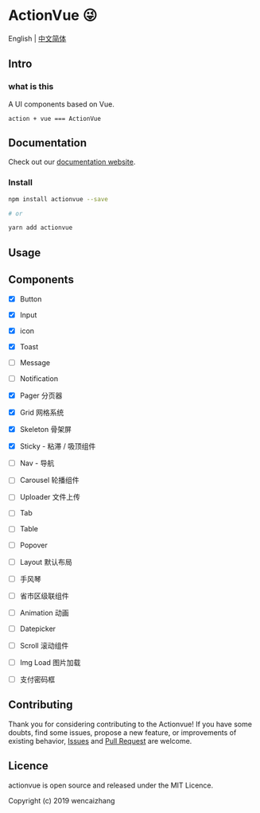 # ActionVue :stuck_out_tongue_winking_eye:

English | [中文简体](./README.md)

## Intro

### what is this

A UI components based on Vue.

```
action + vue === ActionVue
```

## Documentation

Check out our [documentation website](https://wencaizhang.github.io/actionvue/).


### Install
```bash
npm install actionvue --save

# or

yarn add actionvue
```


## Usage


## Components

+ [x] Button
+ [x] Input
+ [x] icon
+ [x] Toast
+ [ ] Message
+ [ ] Notification
+ [x] Pager 分页器
+ [x] Grid 网格系统
+ [x] Skeleton 骨架屏
+ [x] Sticky - 粘滞 / 吸顶组件
+ [ ] Nav - 导航
+ [ ] Carousel 轮播组件
+ [ ] Uploader 文件上传
+ [ ] Tab
+ [ ] Table
+ [ ] Popover
+ [ ] Layout 默认布局
+ [ ] 手风琴
+ [ ] 省市区级联组件
+ [ ] Animation 动画
+ [ ] Datepicker
+ [ ] Scroll 滚动组件
+ [ ] Img Load 图片加载
+ [ ] 支付密码框


## Contributing

Thank you for considering contributing to the Actionvue! If you have some doubts, find some issues, propose a new feature, or improvements of existing behavior, [Issues](https://github.com/wencaizhang/actionvue/issues/) and [Pull Request](https://github.com/wencaizhang/actionvue/pulls/) are welcome.


## Licence

actionvue is open source and released under the MIT Licence.

Copyright (c) 2019 wencaizhang
